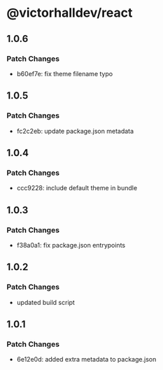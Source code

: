 # @victorhalldev/react

## 1.0.6

### Patch Changes

- b60ef7e: fix theme filename typo

## 1.0.5

### Patch Changes

- fc2c2eb: update package.json metadata

## 1.0.4

### Patch Changes

- ccc9228: include default theme in bundle

## 1.0.3

### Patch Changes

- f38a0a1: fix package.json entrypoints

## 1.0.2

### Patch Changes

- updated build script

## 1.0.1

### Patch Changes

- 6e12e0d: added extra metadata to package.json
